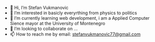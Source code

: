 - 👋 Hi, I’m Stefan Vukmanovic
- 👀 I’m interested in basicly everyrthing from physics to politics
- 🌱 I’m currently learning web development, i am a Applied Computer Sience mayor at the University of Montenegro
- 💞️ I’m looking to collaborate on ...
- 📫 How to reach me by email: stefanvukmanovic77@gmail.com

<!---
Starko00/Starko00 is a ✨ special ✨ repository because its `README.md` (this file) appears on your GitHub profile.
You can click the Preview link to take a look at your changes.
--->
